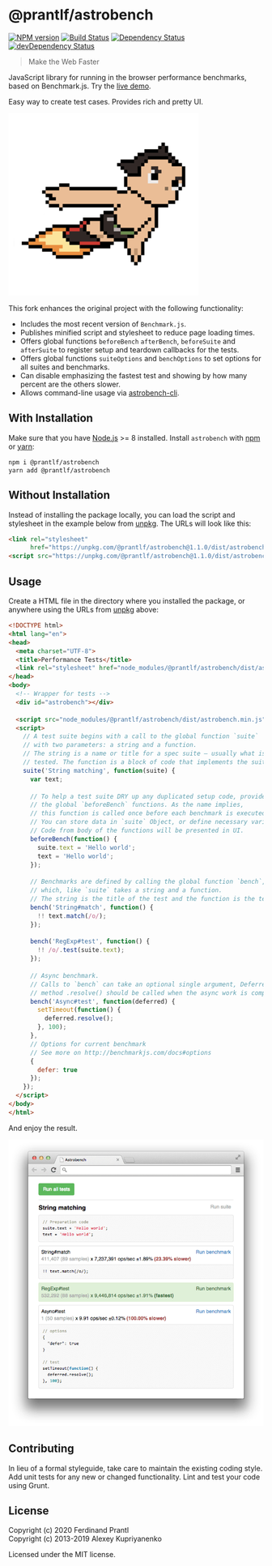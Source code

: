 # @prantlf/astrobench

[![NPM version](https://badge.fury.io/js/%40prantlf%2Fastrobench.svg)](http://badge.fury.io/js/%40prantlf%2Fastrobench)
[![Build Status](https://travis-ci.org/prantlf/astrobench.png)](https://travis-ci.org/prantlf/astrobench)
[![Dependency Status](https://david-dm.org/prantlf/astrobench.svg)](https://david-dm.org/prantlf/astrobench)
[![devDependency Status](https://david-dm.org/prantlf/astrobench/dev-status.svg)](https://david-dm.org/prantlf/astrobench#info=devDependencies)

> Make the Web Faster

JavaScript library for running in the browser performance benchmarks, based on Benchmark.js. Try the [live demo].

Easy way to create test cases. Provides rich and pretty UI.

[![astro.png][2]][1]

This fork enhances the original project with the following functionality:

* Includes the most recent version of `Benchmark.js`.
* Publishes minified script and stylesheet to reduce page loading times.
* Offers global functions `beforeBench` `afterBench`, `beforeSuite` and `afterSuite` to register setup and teardown callbacks for the tests.
* Offers global functions `suiteOptions` and `benchOptions` to set options for all suites and benchmarks.
* Can disable emphasizing the fastest test and showing by how many percent are the others slower.
* Allows command-line usage via [astrobench-cli].

## With Installation

Make sure that you have [Node.js] >= 8 installed. Install `astrobench` with [npm] or [yarn]:

```
npm i @prantlf/astrobench
yarn add @prantlf/astrobench
```

## Without Installation

Instead of installing the package locally, you can load the script and stylesheet in the example below from [unpkg]. The URLs will look like this:

```html
<link rel="stylesheet"
      href="https://unpkg.com/@prantlf/astrobench@1.1.0/dist/astrobench.min.css">
<script src="https://unpkg.com/@prantlf/astrobench@1.1.0/dist/astrobench.min.js"></script>
```

## Usage

Create a HTML file in the directory where you installed the package, or anywhere using the URLs from [unpkg] above:

```html
<!DOCTYPE html>
<html lang="en">
<head>
  <meta charset="UTF-8">
  <title>Performance Tests</title>
  <link rel="stylesheet" href="node_modules/@prantlf/astrobench/dist/astrobench.min.css">
</head>
<body>
  <!-- Wrapper for tests -->
  <div id="astrobench"></div>

  <script src="node_modules/@prantlf/astrobench/dist/astrobench.min.js"></script>
  <script>
    // A test suite begins with a call to the global function `suite`
    // with two parameters: a string and a function.
    // The string is a name or title for a spec suite – usually what is being
    // tested. The function is a block of code that implements the suite.
    suite('String matching', function(suite) {
      var text;

      // To help a test suite DRY up any duplicated setup code, provides
      // the global `beforeBench` functions. As the name implies,
      // this function is called once before each benchmark is executed.
      // You can store data in `suite` Object, or define necessary variables.
      // Code from body of the functions will be presented in UI.
      beforeBench(function() {
        suite.text = 'Hello world';
        text = 'Hello world';
      });

      // Benchmarks are defined by calling the global function `bench`,
      // which, like `suite` takes a string and a function.
      // The string is the title of the test and the function is the test.
      bench('String#match', function() {
        !! text.match(/o/);
      });

      bench('RegExp#test', function() {
        !! /o/.test(suite.text);
      });

      // Async benchmark.
      // Calls to `bench` can take an optional single argument, Deferred object,
      // method .resolve() should be called when the async work is complete.
      bench('Async#test', function(deferred) {
        setTimeout(function() {
          deferred.resolve();
        }, 100);
      },
      // Options for current benchmark
      // See more on http://benchmarkjs.com/docs#options
      {
        defer: true
      });
    });
  </script>
</body>
</html>
```

And enjoy the result.

[![sample.png][3]][1]

## Contributing

In lieu of a formal styleguide, take care to maintain the existing coding
style.  Add unit tests for any new or changed functionality. Lint and test
your code using Grunt.

## License

Copyright (c) 2020 Ferdinand Prantl<br>
Copyright (c) 2013-2019 Alexey Kupriyanenko

Licensed under the MIT license.

[1]: http://prantlf.github.com/astrobench/
[2]: doc/astro.png
[3]: doc/sample.png
[unpkg]: https://unpkg.com
[live demo]: http://prantlf.github.com/astrobench/
[astrobench-cli]: https://www.npmjs.com/package/astrobench-cli
[Node.js]: http://nodejs.org/
[npm]: https://www.npmjs.org/
[yarn]: https://yarnpkg.com/
